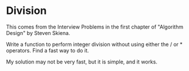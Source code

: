 Division
========
This comes from the Interview Problems in the first chapter of "Algorithm Design" by Steven Skiena.

Write a function to perform integer division without using either the / or * operators. Find a fast way to do it.

My solution may not be very fast, but it is simple, and it works.
